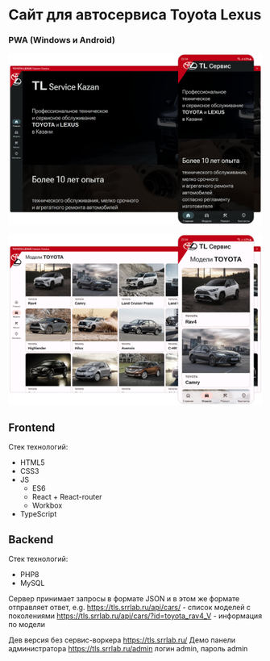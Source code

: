 # Сайт для автосервиса Toyota Lexus

### PWA (Windows и Android)
![Первая страница](https://github.com/rus-sharafiev/toyota-lexus-service/blob/master/screenshots/screenshot1.png?raw=true)

![Страница с моделями](https://github.com/rus-sharafiev/toyota-lexus-service/blob/master/screenshots/screenshot2.png?raw=true)

## Frontend
Стек технологий:  
- HTML5
- CSS3
- JS
    - ES6
    - React + React-router
    - Workbox
- TypeScript

## Backend
Стек технологий:  
- PHP8
- MySQL

Сервер принимает запросы в формате JSON и в этом же формате отправляет ответ, e.g.
https://tls.srrlab.ru/api/cars/ - список моделей с поколениями
https://tls.srrlab.ru/api/cars/?id=toyota_rav4_V - информация по модели

Дев версия без сервис-воркера https://tls.srrlab.ru/
Демо панели администратора https://tls.srrlab.ru/admin логин admin, пароль admin
